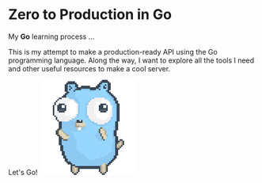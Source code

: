 # Zero to Production in Go

My **Go** learning process ...

This is my attempt to make a production-ready API using the Go programming language. Along the way, I want to explore
all the tools I need and other useful resources to make a cool server.

Let's Go! ![Dancing Gopher](./static/dancing-gopher.gif)